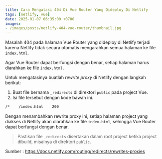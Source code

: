 ```yaml
---
title: Cara Mengatasi 404 Di Vue Router Yang Dideploy Di Netlify
tags: [netlify, vue]
date: 2025-01-07 06:35:00 +0700
images:
- /images/posts/netlify-404-vue-router/thumbnail.jpg
---
```


Masalah 404 pada halaman Vue Router yang dideploy di Netlify terjadi karena Netlify tidak secara otomatis mengarahkan semua halaman ke file `index.html`.

<!--more-->

Agar Vue Router dapat berfungsi dengan benar, setiap halaman harus diarahkan ke file `index.html`.

Untuk mengatasinya buatlah *rewrite proxy* di Netlify dengan langkah berikut:

1. Buat file bernama `_redirects` di direktori `public` pada project Vue.
2. Isi file tersebut dengan kode bawah ini.

```bash
/*    /index.html    200
```

Dengan menambahkan rewrite proxy ini, setiap halaman project yang diakses di Netlify akan diarahkan ke file `index.html`, sehingga Vue Router dapat berfungsi dengan benar.

> Pastikan file `_redirects` disertakan dalam root project ketika project dibuild, misalnya di direktori `public`.

Sumber : https://docs.netlify.com/routing/redirects/rewrites-proxies